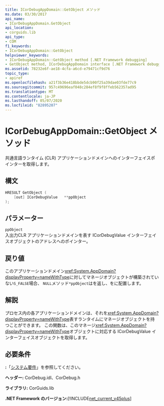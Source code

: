 ```yaml
---
title: ICorDebugAppDomain::GetObject メソッド
ms.date: 03/30/2017
api_name:
- ICorDebugAppDomain.GetObject
api_location:
- corguids.lib
api_type:
- COM
f1_keywords:
- ICorDebugAppDomain::GetObject
helpviewer_keywords:
- ICorDebugAppDomain::GetObject method [.NET Framework debugging]
- GetObject method, ICorDebugAppDomain interface [.NET Framework debugging]
ms.assetid: 78232e6f-ae18-4cfa-a6cd-e79471cf9d76
topic_type:
- apiref
ms.openlocfilehash: a21f3b36e418bbde5dcb90f25a39dae03fde77c9
ms.sourcegitcommit: 957c49696eaf048c284ef8f9f8ffeb562357ad95
ms.translationtype: MT
ms.contentlocale: ja-JP
ms.lasthandoff: 05/07/2020
ms.locfileid: "82895207"
---
```

# <a name="icordebugappdomaingetobject-method"></a>ICorDebugAppDomain::GetObject メソッド
共通言語ランタイム (CLR) アプリケーションドメインへのインターフェイスポインターを取得します。  
  
## <a name="syntax"></a>構文  
  
```cpp  
HRESULT GetObject (  
    [out] ICorDebugValue   **ppObject  
);  
```  
  
## <a name="parameters"></a>パラメーター  
 `ppObject`  
 入出力CLR アプリケーションドメインを表す ICorDebugValue インターフェイスオブジェクトのアドレスへのポインター。  
  
## <a name="return-value"></a>戻り値  
 このアプリケーションドメイン<xref:System.AppDomain?displayProperty=nameWithType>に対してマネージオブジェクトが構築されていない`S_FALSE`場合、 `NULL`メソッド`*ppObject`はを返し、をに配置します。  
  
## <a name="remarks"></a>解説  
 プロセス内の各アプリケーションドメインは、それを<xref:System.AppDomain?displayProperty=nameWithType>表すランタイムにマネージオブジェクトを持つことができます。 この関数は、このマネージ<xref:System.AppDomain?displayProperty=nameWithType>オブジェクトに対応する ICorDebugValue インターフェイスオブジェクトを取得します。  
  
## <a name="requirements"></a>必要条件  
 **:**「[システム要件](../../get-started/system-requirements.md)」を参照してください。  
  
 **ヘッダー:** CorDebug.idl、CorDebug.h  
  
 **ライブラリ:** CorGuids.lib  
  
 **.NET Framework のバージョン:**[!INCLUDE[net_current_v45plus](../../../../includes/net-current-v45plus-md.md)]
